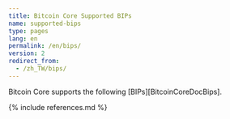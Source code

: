```yaml
---
title: Bitcoin Core Supported BIPs
name: supported-bips
type: pages
lang: en
permalink: /en/bips/
version: 2
redirect_from:
  - /zh_TW/bips/
---
```

Bitcoin Core supports the following [BIPs][BitcoinCoreDocBips].

{% include references.md %}
